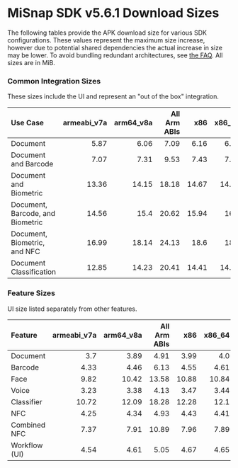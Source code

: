 # MiSnap SDK v5.6.1 Download Sizes

The following tables provide the APK download size for various SDK configurations. These values represent
the maximum size increase, however due to potential shared dependencies the actual increase in size may
be lower. To avoid bundling redundant architectures, see [the FAQ](../README.md#how-can-i-reduce-the-size-of-my-application).
All sizes are in MiB.

### **Common Integration Sizes**
These sizes include the UI and represent an "out of the box" integration.
<!-- USECASE_SIZE_TABLE_START -->
| Use Case                         | armeabi_v7a | arm64_v8a | All Arm ABIs | x86   | x86_64 | All x86 ABIs | All ABIs | 
| :------------------------------- | ----------: | --------: | -----------: | ----: | -----: | -----------: | -------: |
| Document                         | 5.87        | 6.06      | 7.09         | 6.16  | 6.17   | 7.49         | 9.73     | 
| Document and Barcode             | 7.07        | 7.31      | 9.53         | 7.43  | 7.52   | 10.1         | 14.78    | 
| Document and Biometric           | 13.36       | 14.15     | 18.18        | 14.67 | 14.64  | 19.98        | 28.83    | 
| Document, Barcode, and Biometric | 14.56       | 15.4      | 20.62        | 15.94 | 16.0   | 22.6         | 33.9     | 
| Document, Biometric, and NFC     | 16.99       | 18.14     | 24.13        | 18.6  | 18.5   | 26.1         | 39.22    | 
| Document Classification          | 12.85       | 14.23     | 20.41        | 14.41 | 14.23  | 21.97        | 35.71    | 
<!-- USECASE_SIZE_TABLE_END -->

### **Feature Sizes**
UI size listed separately from other features.
<!-- SCIENCE_SIZE_TABLE_START -->
| Feature       | armeabi_v7a | arm64_v8a | All Arm ABIs | x86   | x86_64 | All x86 ABIs | All ABIs | 
| :------------ | ----------: | --------: | -----------: | ----: | -----: | -----------: | -------: |
| Document      | 3.7         | 3.89      | 4.91         | 3.99  | 4.0    | 5.31         | 7.55     | 
| Barcode       | 4.33        | 4.46      | 6.13         | 4.55  | 4.61   | 6.5          | 9.96     | 
| Face          | 9.82        | 10.42     | 13.58        | 10.88 | 10.84  | 15.06        | 21.99    | 
| Voice         | 3.23        | 3.38      | 4.13         | 3.47  | 3.44   | 4.44         | 6.1      | 
| Classifier    | 10.72       | 12.09     | 18.28        | 12.28 | 12.1   | 19.84        | 33.57    | 
| NFC           | 4.25        | 4.34      | 4.93         | 4.43  | 4.41   | 5.17         | 6.43     | 
| Combined NFC  | 7.37        | 7.91      | 10.89        | 7.96  | 7.89   | 11.46        | 17.97    | 
| Workflow (UI) | 4.54        | 4.61      | 5.05         | 4.67  | 4.65   | 5.23         | 6.18     | 
<!-- SCIENCE_SIZE_TABLE_END -->
